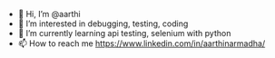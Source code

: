 - 👋 Hi, I’m @aarthi
- 👀 I’m interested in debugging, testing, coding
- 🌱 I’m currently learning api testing, selenium with python
- 📫 How to reach me https://www.linkedin.com/in/aarthinarmadha/

<!---
aarthibalasubramaniam/aarthibalasubramaniam is a ✨ special ✨ repository because its `README.md` (this file) appears on your GitHub profile.
You can click the Preview link to take a look at your changes.
--->
